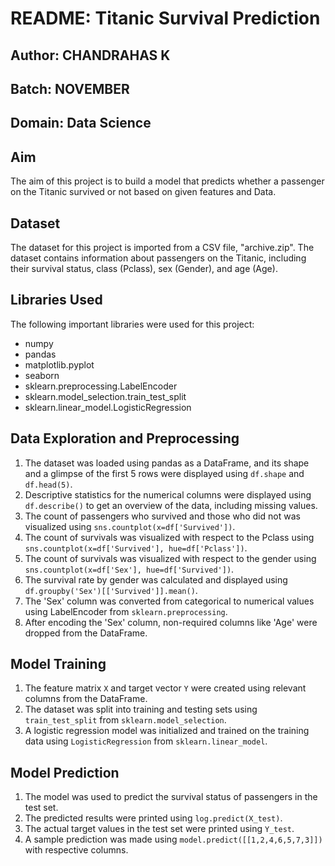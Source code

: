 # README: Titanic Survival Prediction

## Author: CHANDRAHAS K

## Batch: NOVEMBER

## Domain: Data Science

## Aim

The aim of this project is to build a model that predicts whether a passenger on the Titanic survived or not based on given features and Data.

## Dataset

The dataset for this project is imported from a CSV file, "archive.zip". The dataset contains information about passengers on the Titanic, including their survival status, class (Pclass), sex (Gender), and age (Age).

## Libraries Used

The following important libraries were used for this project:

- numpy
- pandas
- matplotlib.pyplot
- seaborn
- sklearn.preprocessing.LabelEncoder
- sklearn.model_selection.train_test_split
- sklearn.linear_model.LogisticRegression

## Data Exploration and Preprocessing

1. The dataset was loaded using pandas as a DataFrame, and its shape and a glimpse of the first 5 rows were displayed using `df.shape` and `df.head(5)`.
2. Descriptive statistics for the numerical columns were displayed using `df.describe()` to get an overview of the data, including missing values.
3. The count of passengers who survived and those who did not was visualized using `sns.countplot(x=df['Survived'])`.
4. The count of survivals was visualized with respect to the Pclass using `sns.countplot(x=df['Survived'], hue=df['Pclass'])`.
5. The count of survivals was visualized with respect to the gender using `sns.countplot(x=df['Sex'], hue=df['Survived'])`.
6. The survival rate by gender was calculated and displayed using `df.groupby('Sex')[['Survived']].mean()`.
7. The 'Sex' column was converted from categorical to numerical values using LabelEncoder from `sklearn.preprocessing`.
8. After encoding the 'Sex' column, non-required columns like 'Age' were dropped from the DataFrame.

## Model Training

1. The feature matrix `X` and target vector `Y` were created using relevant columns from the DataFrame.
2. The dataset was split into training and testing sets using `train_test_split` from `sklearn.model_selection`.
3. A logistic regression model was initialized and trained on the training data using `LogisticRegression` from `sklearn.linear_model`.

## Model Prediction

1. The model was used to predict the survival status of passengers in the test set.
2. The predicted results were printed using `log.predict(X_test)`.
3. The actual target values in the test set were printed using `Y_test`.
4. A sample prediction was made using `model.predict([[1,2,4,6,5,7,3]])` with respective columns.
